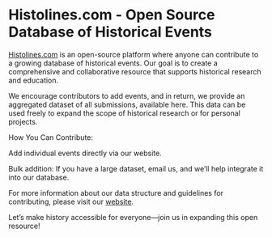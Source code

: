 # Histolines.com - Open Source Database of Historical Events

[Histolines.com](http://histolines.com/) is an open-source platform where anyone can contribute to a growing database of historical events. Our goal is to create a comprehensive and collaborative resource that supports historical research and education.

We encourage contributors to add events, and in return, we provide an aggregated dataset of all submissions, available here. This data can be used freely to expand the scope of historical research or for personal projects.

How You Can Contribute:

Add individual events directly via our website.

Bulk addition: If you have a large dataset, email us, and we’ll help integrate it into our database.

For more information about our data structure and guidelines for contributing, please visit our [website](http://histolines.com/about/data.php).

Let’s make history accessible for everyone—join us in expanding this open resource!

